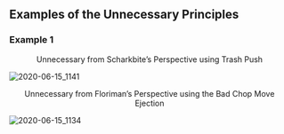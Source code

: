 ## Examples of the Unnecessary Principles

### Example 1


<p align="center">Unnecessary from Scharkbite’s Perspective using Trash Push</p>

![2020-06-15_1141](https://user-images.githubusercontent.com/48993588/87857040-6e76ec00-c8d8-11ea-89fd-94d71bef6896.png)


<p align="center">Unnecessary from Floriman’s Perspective using the Bad Chop Move Ejection</p>

![2020-06-15_1134](https://user-images.githubusercontent.com/48993588/87857043-733ba000-c8d8-11ea-8ee8-8e9bc82bcb93.png)
